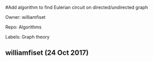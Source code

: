 #Add algorithm to find Eulerian circuit on directed/undirected graph

Owner: williamfiset

Repo: Algorithms

Labels: Graph theory 

## williamfiset (24 Oct 2017)



